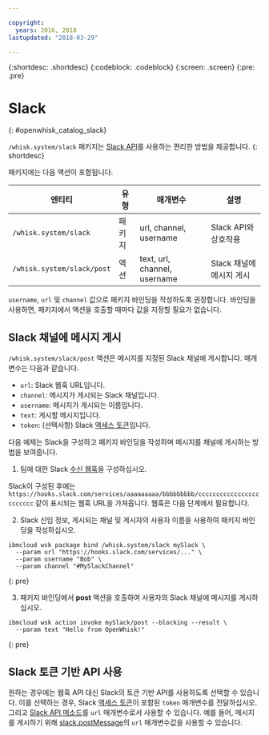 ```yaml
---

copyright:
  years: 2016, 2018
lastupdated: "2018-03-29"

---
```


{:shortdesc: .shortdesc}
{:codeblock: .codeblock}
{:screen: .screen}
{:pre: .pre}

# Slack
{: #openwhisk_catalog_slack}

`/whisk.system/slack` 패키지는 [Slack API](https://api.slack.com/)를 사용하는 편리한 방법을 제공합니다.
{: shortdesc}

패키지에는 다음 액션이 포함됩니다.

|엔티티 |유형 |매개변수 |설명 |
| --- | --- | --- | --- |
| `/whisk.system/slack` |패키지 |url, channel, username |Slack API와 상호작용 |
|`/whisk.system/slack/post` |액션 |text, url, channel, username |Slack 채널에 메시지 게시 |

`username`, `url` 및 `channel` 값으로 패키지 바인딩을 작성하도록 권장합니다. 바인딩을 사용하면, 패키지에서 액션을 호출할 때마다 값을 지정할 필요가 없습니다.

## Slack 채널에 메시지 게시

`/whisk.system/slack/post` 액션은 메시지를 지정된 Slack 채널에 게시합니다. 매개변수는 다음과 같습니다.

- `url`: Slack 웹훅 URL입니다.
- `channel`: 메시지가 게시되는 Slack 채널입니다.
- `username`: 메시지가 게시되는 이름입니다.
- `text`: 게시할 메시지입니다.
- `token`: (선택사항) Slack [액세스 토큰](https://api.slack.com/tokens)입니다.

다음 예제는 Slack을 구성하고 패키지 바인딩을 작성하며 메시지를 채널에 게시하는 방법을 보여줍니다.

1. 팀에 대한 Slack [수신 웹훅](https://api.slack.com/incoming-webhooks)을 구성하십시오.

  Slack이 구성된 후에는 `https://hooks.slack.com/services/aaaaaaaaa/bbbbbbbbb/cccccccccccccccccccccccc` 같이 표시되는 웹훅 URL을 가져옵니다. 웹훅은 다음 단계에서 필요합니다.

2. Slack 신임 정보, 게시되는 채널 및 게시자의 사용자 이름을 사용하여 패키지 바인딩을 작성하십시오.
  ```
  ibmcloud wsk package bind /whisk.system/slack mySlack \
    --param url "https://hooks.slack.com/services/..." \
    --param username "Bob" \
    --param channel "#MySlackChannel"
  ```
  {: pre}

3. 패키지 바인딩에서 **post** 액션을 호출하여 사용자의 Slack 채널에 메시지를 게시하십시오.
  ```
  ibmcloud wsk action invoke mySlack/post --blocking --result \
    --param text "Hello from OpenWhisk!"
  ```
  {: pre}

## Slack 토큰 기반 API 사용

원하는 경우에는 웹훅 API 대신 Slack의 토큰 기반 API를 사용하도록 선택할 수 있습니다. 이를 선택하는 경우, Slack [액세스 토큰](https://api.slack.com/tokens)이 포함된 `token` 매개변수를 전달하십시오. 그리고 [Slack API 메소드](https://api.slack.com/methods)를 `url` 매개변수로서 사용할 수 있습니다. 예를 들어, 메시지를 게시하기 위해 [slack.postMessage](https://api.slack.com/methods/chat.postMessage)의 `url` 매개변수값을 사용할 수 있습니다.
